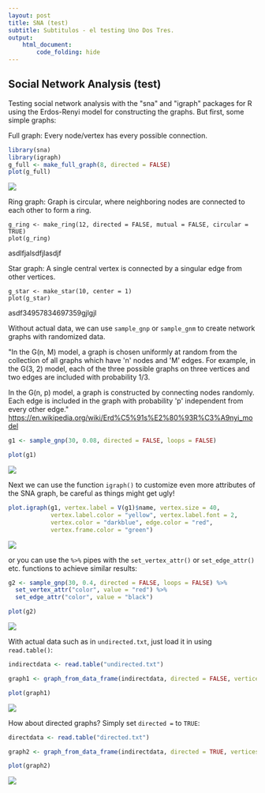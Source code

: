 ```yaml
---
layout: post
title: SNA (test)
subtitle: Subtitulos - el testing Uno Dos Tres.
output: 
    html_document:
        code_folding: hide
---
```




## Social Network Analysis (test)

Testing social network analysis with the "sna" and "igraph" packages for R using the Erdos-Renyi model for constructing the graphs. But first, some simple graphs:

Full graph: Every node/vertex has every possible connection.

```r
library(sna)
library(igraph)
g_full <- make_full_graph(8, directed = FALSE)
plot(g_full)
```

![](SNA_files/figure-html/unnamed-chunk-1-1.png)<!-- -->

Ring graph: Graph is circular, where neighboring nodes are connected to each other to form a ring. 

```{r echo = FALSE}
g_ring <- make_ring(12, directed = FALSE, mutual = FALSE, circular = TRUE)
plot(g_ring)
```

asdlfjalsdfjlasdjf

Star graph: A single central vertex is connected by a singular edge from other vertices.

```{r eval = FALSE}
g_star <- make_star(10, center = 1)
plot(g_star)
```
asdf34957834697359gjlgjl


Without actual data, we can use `sample_gnp` or `sample_gnm` to create network graphs with randomized data.

"In the G(n, M) model, a graph is chosen uniformly at random from the collection of all graphs which have 'n' nodes and 'M' edges. For example, in the G(3, 2) model, each of the three possible graphs on three vertices and two edges are included with probability 1/3.

In the G(n, p) model, a graph is constructed by connecting nodes randomly. Each edge is included in the graph with probability 'p' independent from every other edge." <https://en.wikipedia.org/wiki/Erd%C5%91s%E2%80%93R%C3%A9nyi_model>



```r
g1 <- sample_gnp(30, 0.08, directed = FALSE, loops = FALSE) 

plot(g1)
```

![](SNA_files/figure-html/unnamed-chunk-4-1.png)<!-- -->

Next we can use the function `igraph()` to customize even more attributes of the SNA graph, be careful as things might get ugly! 


```r
plot.igraph(g1, vertex.label = V(g1)$name, vertex.size = 40,
            vertex.label.color = "yellow", vertex.label.font = 2,
            vertex.color = "darkblue", edge.color = "red",
            vertex.frame.color = "green")
```

![](SNA_files/figure-html/unnamed-chunk-5-1.png)<!-- -->

or you can use the `%>%` pipes with the `set_vertex_attr()` or `set_edge_attr()` etc. functions to achieve similar results: 


```r
g2 <- sample_gnp(30, 0.4, directed = FALSE, loops = FALSE) %>% 
  set_vertex_attr("color", value = "red") %>% 
  set_edge_attr("color", value = "black")

plot(g2)
```

![](SNA_files/figure-html/unnamed-chunk-6-1.png)<!-- -->

With actual data such as in `undirected.txt`, just load it in using `read.table()`:


```r
indirectdata <- read.table("undirected.txt")

graph1 <- graph_from_data_frame(indirectdata, directed = FALSE, vertices = NULL)

plot(graph1)
```

![](SNA_files/figure-html/unnamed-chunk-7-1.png)<!-- -->

How about directed graphs? Simply set `directed =` to `TRUE`: 


```r
directdata <- read.table("directed.txt")

graph2 <- graph_from_data_frame(indirectdata, directed = TRUE, vertices = NULL)

plot(graph2)
```

![](SNA_files/figure-html/unnamed-chunk-8-1.png)<!-- -->
